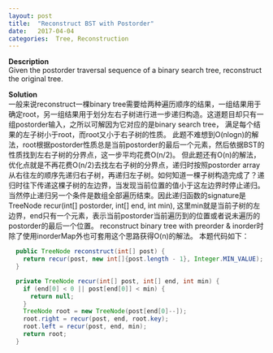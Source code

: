 ```yaml
---
layout: post
title:  "Reconstruct BST with Postorder"
date:   2017-04-04 
categories:  Tree, Reconstruction
---
```


**Description**  
Given the postorder traversal sequence of a binary search tree, reconstruct the original tree.

**Solution**  
一般来说reconstruct一棵binary tree需要给两种遍历顺序的结果，一组结果用于确定root，另一组结果用于划分左右子树进行进一步递归构造。这道题目却只有一组postorder输入，之所以可解因为它对应的是binary search tree， 满足每个结果的左子树小于root，而root又小于右子树的性质。
此题不难想到O(nlogn)的解法，root根据postorder性质总是当前postorder的最后一个元素，然后依据BST的性质找到左右子树的分界点，这一步平均花费O(n/2)。
但此题还有O(n)的解法，优化点就是不再花费O(n/2)去找左右子树的分界点，递归时按照postorder array从右往左的顺序先递归右子树，再递归左子树。如何知道一棵子树构造完成了？递归时往下传递这棵子树的左边界，当发现当前位置的值小于这左边界时停止递归。当然停止递归另一个条件是数组全部遍历结束。因此递归函数的signature是TreeNode recur(int[] postorder, int[] end, int min), 这里min就是当前子树的左边界，end只有一个元素，表示当前postorder当前遍历到的位置或者说未遍历的postorder的最后一个位置。 reconstruct binary tree with preorder & inorder时除了使用inorderMap外也可套用这个思路获得O(n)的解法。
本题代码如下：
```java
  public TreeNode reconstruct(int[] post) {
    return recur(post, new int[]{post.length - 1}, Integer.MIN_VALUE);
  }

  private TreeNode recur(int[] post, int[] end, int min) {
    if (end[0] < 0 || post[end[0]] < min) {
      return null;
    }
    TreeNode root = new TreeNode(post[end[0]--]);
    root.right = recur(post, end, root.key);
    root.left = recur(post, end, min);
    return root;
  }
```
